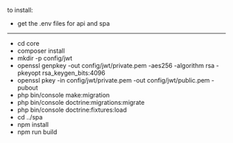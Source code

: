 to install:
- get the .env files for api and spa
---
- cd core
- composer install
- mkdir -p config/jwt
- openssl genpkey -out config/jwt/private.pem -aes256 -algorithm rsa -pkeyopt rsa_keygen_bits:4096
- openssl pkey -in config/jwt/private.pem -out config/jwt/public.pem -pubout
- php bin/console make:migration
- php bin/console doctrine:migrations:migrate
- php bin/console doctrine:fixtures:load
- cd ../spa
- npm install
- npm run build
